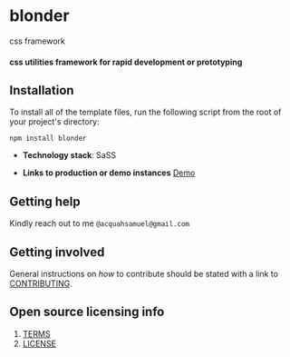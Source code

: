 # blonder
css framework


#### css utilities framework for rapid development or prototyping 

## Installation
To install all of the template files, run the following script from the root of your project's directory:

``
npm install blonder
``


- **Technology stack**: SaSS

* **Links to production or demo instances**
  [Demo]()


## Getting help
Kindly reach out to me `@acquahsamuel@gmail.com`

## Getting involved
General instructions on _how_ to contribute should be stated with a link to [CONTRIBUTING](CONTRIBUTING.md).


## Open source licensing info
1. [TERMS](TERMS.md)
2. [LICENSE](LICENSE)
